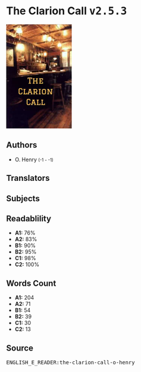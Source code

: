 # The Clarion Call <kbd>v2.5.3</kbd>

![](./cover.medium.jpg "")

## Authors


 - O. Henry <small>(-1 - -1)</small>

## Translators



## Subjects



## Readablility


 - **A1:** 76%
 - **A2:** 83%
 - **B1:** 90%
 - **B2:** 95%
 - **C1:** 98%
 - **C2:** 100%

## Words Count


 - **A1:** 204
 - **A2:** 71
 - **B1:** 54
 - **B2:** 39
 - **C1:** 30
 - **C2:** 13

## Source


<kbd>ENGLISH_E_READER:the-clarion-call-o-henry</kbd>
